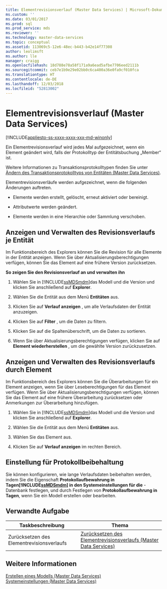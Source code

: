 ```yaml
---
title: Elementrevisionsverlauf (Master Data Services) | Microsoft-Dokumentation
ms.custom: ''
ms.date: 03/01/2017
ms.prod: sql
ms.prod_service: mds
ms.reviewer: ''
ms.technology: master-data-services
ms.topic: conceptual
ms.assetid: 113069c5-12e6-48ec-b443-b42e14f77308
author: leolimsft
ms.author: lle
manager: craigg
ms.openlocfilehash: 18d788e78a58f171a9a6ead5afbe7706eed2111b
ms.sourcegitcommit: ceb7e1b9e29e02bb0c6ca400a36e0fa9cf010fca
ms.translationtype: HT
ms.contentlocale: de-DE
ms.lasthandoff: 12/03/2018
ms.locfileid: "52813002"
---
```

# <a name="member-revision-history-master-data-services"></a>Elementrevisionsverlauf (Master Data Services)

[!INCLUDE[appliesto-ss-xxxx-xxxx-xxx-md-winonly](../includes/appliesto-ss-xxxx-xxxx-xxx-md-winonly.md)]

  Ein Elementrevisionsverlauf wird jedes Mal aufgezeichnet, wenn ein Element geändert wird, falls der Protokolltyp der Entitätsbuchung „Member“ ist.  
  
 Weitere Informationen zu Transaktionsprotokolltypen finden Sie unter [Ändern des Transaktionsprotokolltyps von Entitäten &#40;Master Data Services&#41;](../master-data-services/change-the-entity-transaction-log-type-master-data-services.md).  
  
 Elementrevisionsverläufe werden aufgezeichnet, wenn die folgenden Änderungen auftreten.  
  
-   Elemente werden erstellt, gelöscht, erneut aktiviert oder bereinigt.  
  
-   Attributwerte werden geändert.  
  
-   Elemente werden in eine Hierarchie oder Sammlung verschoben.  
  
## <a name="view-and-manage-revision-history-by-entity"></a>Anzeigen und Verwalten des Revisionsverlaufs je Entität  
 Im Funktionsbereich des Explorers können Sie die Revision für alle Elemente in der Entität anzeigen. Wenn Sie über Aktualisierungsberechtigungen verfügen, können Sie das Element auf eine frühere Version zurücksetzen.  
  
 **So zeigen Sie den Revisionsverlauf an und verwalten ihn**  
  
1.  Wählen Sie in [!INCLUDE[ssMDSmdm](../includes/ssmdsmdm-md.md)]das Modell und die Version und klicken Sie anschließend auf **Explorer**.  
  
2.  Wählen Sie die Entität aus dem Menü **Entitäten** aus.  
  
3.  Klicken Sie auf **Verlauf anzeigen** , um alle Verlaufsdaten der Entität anzuzeigen.  
  
4.  Klicken Sie auf **Filter** , um die Daten zu filtern.  
  
5.  Klicken Sie auf die Spaltenüberschrift, um die Daten zu sortieren.  
  
6.  Wenn Sie über Aktualisierungsberechtigungen verfügen, klicken Sie auf **Element wiederherstellen** , um die gewählte Version zurückzusetzen.  
  
## <a name="view-and-manage-revision-history-by-member"></a>Anzeigen und Verwalten des Revisionsverlaufs durch Element  
 Im Funktionsbereich des Explorers können Sie die Überarbeitungen für ein Element anzeigen, wenn Sie über Leseberechtigungen für das Element verfügen. Wenn Sie über Aktualisierungsberechtigungen verfügen, können Sie das Element auf eine frühere Überarbeitung zurücksetzen oder Anmerkungen zur Überarbeitung hinzufügen.  
  
1.  Wählen Sie in [!INCLUDE[ssMDSmdm](../includes/ssmdsmdm-md.md)]das Modell und die Version und klicken Sie anschließend auf **Explorer**.  
  
2.  Wählen Sie die Entität aus dem Menü **Entitäten** aus.  
  
3.  Wählen Sie das Element aus.  
  
4.  Klicken Sie auf **Verlauf anzeigen** im rechten Bereich.  
  
## <a name="log-retention-setting"></a>Einstellung für Protokollbeibehaltung  
 Sie können konfigurieren, wie lange Verlaufsdaten beibehalten werden, indem Sie die Eigenschaft **Protokollaufbewahrung in Tagen[!INCLUDE[ssMDSmdm](../includes/ssmdsmdm-md.md)] in den Systemeinstellungen für die** -Datenbank festlegen, und durch Festlegen von **Protokollaufbewahrung in Tagen**, wenn Sie ein Modell erstellen oder bearbeiten.  
  
## <a name="related-task"></a>Verwandte Aufgabe  
  
|Taskbeschreibung|Thema|  
|----------------------|-----------|  
|Zurücksetzen des Elementrevisionsverlaufs|[Zurücksetzen des Elementrevisionsverlaufs &#40;Master Data Services&#41;](../master-data-services/rollback-member-revision-history-master-data-services.md)|  
  
## <a name="see-also"></a>Weitere Informationen  
 [Erstellen eines Modells &#40;Master Data Services&#41;](../master-data-services/create-a-model-master-data-services.md)   
 [Systemeinstellungen &#40;Master Data Services&#41;](../master-data-services/system-settings-master-data-services.md)  
  
  
